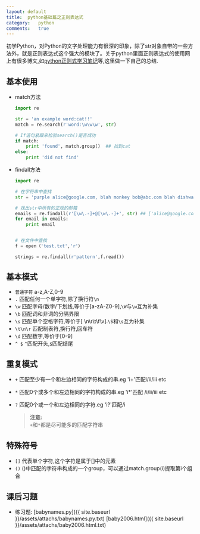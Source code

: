 ```yaml
---
layout:	default
title:	python基础篇之正则表达式
category:	python
comments:	true
---
```

初学Python，对Python的文字处理能力有很深的印象，除了str对象自带的一些方法外，就是正则表达式这个强大的模块了。关于python里面正则表达式的使用网上有很多博文,如[python正则式学习笔记](http://blog.csdn.net/whycadi/article/details/2011046)等,这里做一下自己的总结.



## 基本使用
* match方法

	```python
	import re

	str = 'an example word:cat!!'
	match = re.search(r'word:\w\w\w', str)

	# If语句紧跟来检验search()是否成功
	if match:                      
		print 'found', match.group()  ## 找到cat
	else:
		print 'did not find'
	```
* findall方法

	```python
	import re

	# 在字符串中查找
	str = 'purple alice@google.com, blah monkey bob@abc.com blah dishwasher'

	# 找出str中所有的正规的邮箱
	emails = re.findall(r'[\w\.-]+@[\w\.-]+', str) ## ['alice@google.com', 'bob@abc.com']
	for email in emails:
	    print email


	# 在文件中查找
	f = open（'test.txt','r'）

	strings = re.findall(r'pattern',f.read())
	```

## 基本模式
* `普通字符`	a-z,A-Z,0-9
* `.`			匹配任何一个单字符,除了换行符`\n`
* `\w`			匹配字母/数字/下划线,等价于[a-zA-Z0-9],`\W`与`\w`互为补集
* `\b`			匹配词和非词的分隔界限
* `\s`			匹配单个空格字符,等价于[ \n\r\t\f\v].`\S`和`\s`互为补集
* `\t\n\r`		匹配制表符,换行符,回车符
* `\d`			匹配数字,等价于[0-9]
* `^ $`			`^`匹配开头,`$`匹配结尾

## 重复模式
* `+`			匹配至少有一个和左边相同的字符构成的串.eg 'i+'匹配i/ii/iii etc
* `*`			匹配0个或多个和左边相同的字符构成的串.eg 'i*'匹配 /i/ii/iii etc
* `?`			匹配0个或一个和左边相同的字符.eg 'i?'匹配/i

	> **注意:**  
	> `+`和`*`都是尽可能多的匹配字符串

## 特殊符号
* `[]`			代表单个字符,这个字符是属于[]中的元素
* `()`			()中匹配的字符串构成的一个group，可以通过match.group(i)提取第i个组合

## 课后习题
* 练习题: [babynames.py]({{ site.baseurl }}/assets/attachs/babynames.py.txt)  [baby2006.html]({{ site.baseurl }}/assets/attachs/baby2006.html.txt)
